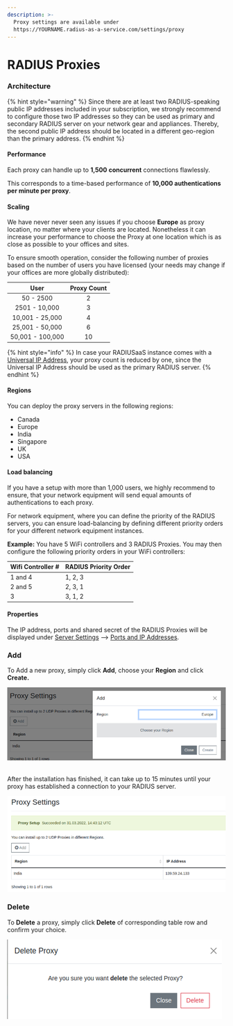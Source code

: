 ```yaml
---
description: >-
  Proxy settings are available under
  https://YOURNAME.radius-as-a-service.com/settings/proxy
---
```


# RADIUS Proxies

### Architecture

{% hint style="warning" %}
Since there are at least two RADIUS-speaking public IP addresses included in your subscription, we strongly recommend to configure those two IP addresses so they can be used as primary and secondary RADIUS server on your network gear and appliances. Thereby, the second public IP address should be located in a different geo-region than the primary address.
{% endhint %}

#### Performance

Each proxy can handle up to **1,500** **concurrent** connections flawlessly.&#x20;

This corresponds to a time-based performance of **10,000 authentications per minute per proxy**.

#### Scaling

We have never never seen any issues if you choose **Europe** as proxy location, no matter where your clients are located. Nonetheless it can increase your performance to choose the Proxy at one location which is as close as possible to your offices and sites.

To ensure smooth operation, consider the following number of proxies based on the number of users you have licensed (your needs may change if your offices are more globally distributed):

|       User       | Proxy Count |
| :--------------: | :---------: |
|     50 - 2500    |      2      |
|   2501 - 10,000  |      3      |
|  10,001 - 25,000 |      4      |
|  25,001 - 50,000 |      6      |
| 50,001 - 100,000 |      10     |

{% hint style="info" %}
In case your RADIUSaaS instance comes with a [Universal IP Address](settings-server/ports-and-ip-addresses.md#universal-ip-address-tcp-+-udp), your proxy count is reduced by one, since the Universal IP Address should be used as the primary RADIUS server.
{% endhint %}

#### Regions

You can deploy the proxy servers in the following regions:

* Canada
* Europe
* India
* Singapore
* UK
* USA

#### Load balancing

If you have a setup with more than 1,000 users, we highly recommend to ensure, that your network equipment will send equal amounts of authentications to each proxy.

For network equipment, where you can define the priority of the RADIUS servers, you can ensure load-balancing by defining different priority orders for your different network equipment instances.

**Example:** You have 5 WiFi controllers and 3 RADIUS Proxies. You may then configure the following priority orders in your WiFi controllers:

| Wifi Controller # | RADIUS Priority Order |
| ----------------- | --------------------- |
| 1 and 4           | 1, 2, 3               |
| 2 and 5           | 2, 3, 1               |
| 3                 | 3, 1, 2               |

#### Properties

The IP address, ports and shared secret of the RADIUS Proxies will be displayed under [Server Settings](settings-server/) --> [Ports and IP Addresses](settings-server/ports-and-ip-addresses.md).

### Add&#x20;

To Add a new proxy, simply click **Add**, choose your **Region** and click **Create.**&#x20;

![](<../../.gitbook/assets/image (76) (1) (1).png>)

\
After the installation has finished, it can take up to 15 minutes until your proxy has established a connection to your RADIUS server.

![](<../../.gitbook/assets/image (66) (1).png>)



### Delete

To **Delete** a proxy, simply click **Delete** of corresponding table row and confirm your choice.&#x20;

![](<../../.gitbook/assets/image (72) (1).png>)
